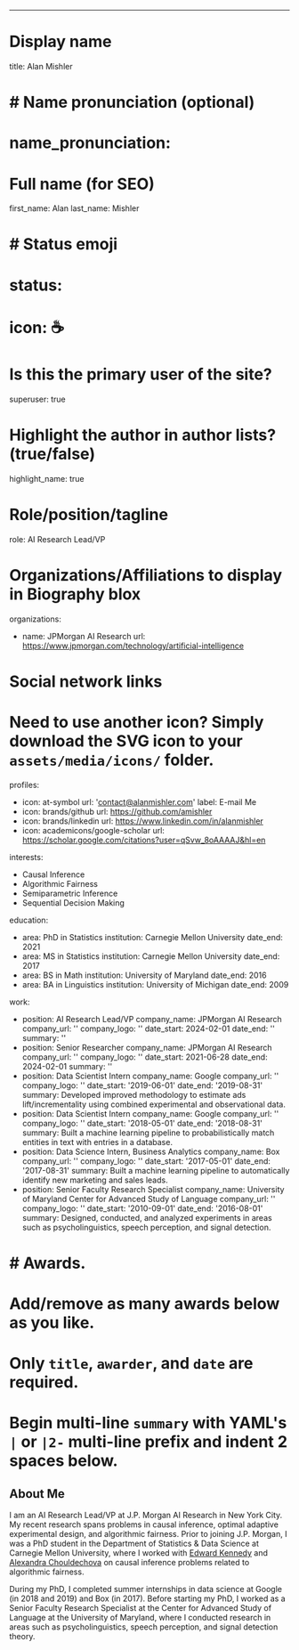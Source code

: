 ---
# Display name
title: Alan Mishler

# # Name pronunciation (optional)
# name_pronunciation:

# Full name (for SEO)
first_name: Alan
last_name: Mishler

# # Status emoji
# status:
#  icon: ☕️

# Is this the primary user of the site?
superuser: true

# Highlight the author in author lists? (true/false)
highlight_name: true

# Role/position/tagline
role: AI Research Lead/VP

# Organizations/Affiliations to display in Biography blox
organizations:
  - name: JPMorgan AI Research
    url: https://www.jpmorgan.com/technology/artificial-intelligence

# Social network links
# Need to use another icon? Simply download the SVG icon to your `assets/media/icons/` folder.
profiles:
  - icon: at-symbol
    url: 'contact@alanmishler.com'
    label: E-mail Me
  - icon: brands/github
    url: https://github.com/amishler
  - icon: brands/linkedin
    url: https://www.linkedin.com/in/alanmishler
  - icon: academicons/google-scholar
    url: https://scholar.google.com/citations?user=qSvw_8oAAAAJ&hl=en

interests:
  - Causal Inference
  - Algorithmic Fairness
  - Semiparametric Inference
  - Sequential Decision Making

education:
  - area: PhD in Statistics
    institution: Carnegie Mellon University
    date_end: 2021
  - area: MS in Statistics
    institution: Carnegie Mellon University
    date_end: 2017
  - area: BS in Math
    institution: University of Maryland
    date_end: 2016
  - area: BA in Linguistics
    institution: University of Michigan
    date_end: 2009
    
work:
  - position: AI Research Lead/VP
    company_name: JPMorgan AI Research
    company_url: ''
    company_logo: ''
    date_start: 2024-02-01
    date_end: ''
    summary: ''
  - position: Senior Researcher
    company_name: JPMorgan AI Research
    company_url: ''
    company_logo: ''
    date_start: 2021-06-28
    date_end: 2024-02-01
    summary: ''
  - position: Data Scientist Intern
    company_name: Google
    company_url: ''
    company_logo: ''
    date_start: '2019-06-01'
    date_end: '2019-08-31'
    summary: Developed improved methodology to estimate ads lift/incrementality using combined experimental and observational data.
  - position: Data Scientist Intern
    company_name: Google
    company_url: ''
    company_logo: ''
    date_start: '2018-05-01'
    date_end: '2018-08-31'
    summary: Built a machine learning pipeline to probabilistically match entities in text with entries in a database.
  - position: Data Science Intern, Business Analytics
    company_name: Box
    company_url: ''
    company_logo: ''
    date_start: '2017-05-01'
    date_end: '2017-08-31'
    summary: Built a machine learning pipeline to automatically identify new marketing and sales leads.
  - position: Senior Faculty Research Specialist
    company_name: University of Maryland Center for Advanced Study of Language
    company_url: ''
    company_logo: ''
    date_start: '2010-09-01'
    date_end: '2016-08-01'
    summary: Designed, conducted, and analyzed experiments in areas such as psycholinguistics, speech perception, and signal detection.

# # Awards.
#   Add/remove as many awards below as you like.
#   Only `title`, `awarder`, and `date` are required.
#   Begin multi-line `summary` with YAML's `|` or `|2-` multi-line prefix and indent 2 spaces below.

## About Me

I am an AI Research Lead/VP at J.P. Morgan AI Research in New York City. My recent research spans problems in causal inference, optimal adaptive experimental design, and algorithmic fairness. Prior to joining J.P. Morgan, I was a PhD student in the Department of Statistics & Data Science at Carnegie Mellon University, where I worked with <a href="http://www.ehkennedy.com/">Edward Kennedy</a> and <a href="https://www.andrew.cmu.edu/user/achoulde/">Alexandra Chouldechova</a> on causal inference problems related to algorithmic fairness.

During my PhD, I completed summer internships in data science at Google (in 2018 and 2019) and Box (in 2017). Before starting my PhD, I worked as a Senior Faculty Research Specialist at the Center for Advanced Study of Language at the University of Maryland, where I conducted research in areas such as psycholinguistics, speech perception, and signal detection theory.
